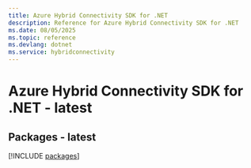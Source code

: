```yaml
---
title: Azure Hybrid Connectivity SDK for .NET
description: Reference for Azure Hybrid Connectivity SDK for .NET
ms.date: 08/05/2025
ms.topic: reference
ms.devlang: dotnet
ms.service: hybridconnectivity
---
```

# Azure Hybrid Connectivity SDK for .NET - latest
## Packages - latest
[!INCLUDE [packages](hybrid-connectivity-index.md)]